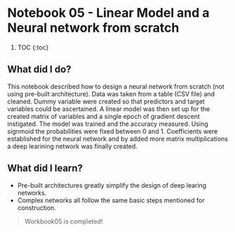 # Notebook 05 - Linear Model and a Neural network from scratch

1. TOC
{:toc}

## What did I do?
This notebook described how to design a neural network from scratch (not using pre-built architecture). Data was taken from a table (CSV file) and cleaned. Dummy variable 
were created so that predictors and target variables could be ascertained. A linear model was then set up for the created matrix of variables and a single epoch of gradient 
descent instigated. The model was trained and the accuracy measured. Using signmoid the probabilities were fixed between 0 and 1. Coefficients were established for the neural 
network and by added more matrix multiplications a deep learining network was finally created.

## What did I learn?
- Pre-built architectures greatly simplify the design of deep learing networks.
- Complex networks all follow the same basic steps mentioned for construction.

> Workbook05 is completed!
